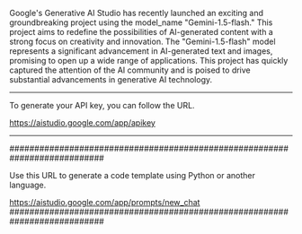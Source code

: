 Google's Generative AI Studio has recently launched an exciting and groundbreaking project using the model_name "Gemini-1.5-flash." 
This project aims to redefine the possibilities of AI-generated content with a strong focus on creativity and innovation. 
The "Gemini-1.5-flash" model represents a significant advancement in AI-generated text and images, promising to open up a wide range of applications. 
This project has quickly captured the attention of the AI community and is poised to drive substantial advancements in generative AI technology.
***************************************************************************
To generate your API key, you can follow the URL.

https://aistudio.google.com/app/apikey
***************************************************************************
###########################################################################

Use this URL to generate a code template using Python or another language.


https://aistudio.google.com/app/prompts/new_chat
###########################################################################
